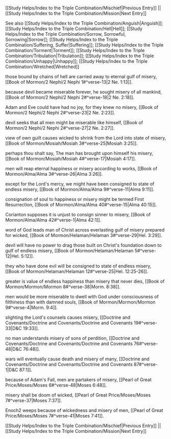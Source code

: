 [[Study Helps/Index to the Triple Combination/Mischief|Previous Entry]]  ||  [[Study Helps/Index to the Triple Combination/Mission|Next Entry]]

 See also [[Study Helps/Index to the Triple Combination/Anguish|Anguish]]; [[Study Helps/Index to the Triple Combination/Hell|Hell]]; [[Study Helps/Index to the Triple Combination/Sorrow, Sorrowful, Sorrowing|Sorrow]]; [[Study Helps/Index to the Triple Combination/Suffering, Suffer|Suffering]]; [[Study Helps/Index to the Triple Combination/Torment|Torment]]; [[Study Helps/Index to the Triple Combination/Tribulation|Tribulation]]; [[Study Helps/Index to the Triple Combination/Unhappy|Unhappy]]; [[Study Helps/Index to the Triple Combination/Wretched|Wretched]]

 those bound by chains of hell are carried away to eternal gulf of misery, [[Book of Mormon/2 Nephi/2 Nephi 1#^verse-13|2 Ne. 1:13]].

 because devil became miserable forever, he sought misery of all mankind, [[Book of Mormon/2 Nephi/2 Nephi 2#^verse-18|2 Ne. 2:18]].

 Adam and Eve could have had no joy, for they knew no misery, [[Book of Mormon/2 Nephi/2 Nephi 2#^verse-23|2 Ne. 2:23]].

 devil seeks that all men might be miserable like himself, [[Book of Mormon/2 Nephi/2 Nephi 2#^verse-27|2 Ne. 2:27]].

 view of own guilt causes wicked to shrink from the Lord into state of misery, [[Book of Mormon/Mosiah/Mosiah 3#^verse-25|Mosiah 3:25]].

 perhaps thou shalt say, The man has brought upon himself his misery, [[Book of Mormon/Mosiah/Mosiah 4#^verse-17|Mosiah 4:17]].

 men will reap eternal happiness or misery according to works, [[Book of Mormon/Alma/Alma 3#^verse-26|Alma 3:26]].

 except for the Lord's mercy, we might have been consigned to state of endless misery, [[Book of Mormon/Alma/Alma 9#^verse-11|Alma 9:11]].

 consignation of soul to happiness or misery might be termed First Resurrection, [[Book of Mormon/Alma/Alma 40#^verse-15|Alma 40:15]].

 Corianton supposes it is unjust to consign sinner to misery, [[Book of Mormon/Alma/Alma 42#^verse-1|Alma 42:1]].

 word of God leads man of Christ across everlasting gulf of misery prepared for wicked, [[Book of Mormon/Helaman/Helaman 3#^verse-29|Hel. 3:29]].

 devil will have no power to drag those built on Christ's foundation down to gulf of endless misery, [[Book of Mormon/Helaman/Helaman 5#^verse-12|Hel. 5:12]].

 they who have done evil will be consigned to state of endless misery, [[Book of Mormon/Helaman/Helaman 12#^verse-25|Hel. 12:25-26]].

 greater is value of endless happiness than misery that never dies, [[Book of Mormon/Mormon/Mormon 8#^verse-38|Morm. 8:38]].

 men would be more miserable to dwell with God under consciousness of filthiness than with damned souls, [[Book of Mormon/Mormon/Mormon 9#^verse-4|Morm. 9:4]].

 slighting the Lord's counsels causes misery, [[Doctrine and Covenants/Doctrine and Covenants/Doctrine and Covenants 19#^verse-33|D&C 19:33]].

 no man understands misery of sons of perdition, [[Doctrine and Covenants/Doctrine and Covenants/Doctrine and Covenants 76#^verse-48|D&C 76:48]].

 wars will eventually cause death and misery of many, [[Doctrine and Covenants/Doctrine and Covenants/Doctrine and Covenants 87#^verse-1|D&C 87:1]].

 because of Adam's Fall, men are partakers of misery, [[Pearl of Great Price/Moses/Moses 6#^verse-48|Moses 6:48]].

 misery shall be doom of wicked, [[Pearl of Great Price/Moses/Moses 7#^verse-37|Moses 7:37]].

 Enoch2 weeps because of wickedness and misery of men, [[Pearl of Great Price/Moses/Moses 7#^verse-41|Moses 7:41]].

[[Study Helps/Index to the Triple Combination/Mischief|Previous Entry]]  ||  [[Study Helps/Index to the Triple Combination/Mission|Next Entry]]